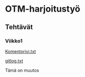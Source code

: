 
<h1>OTM-harjoitustyö</h1>

<h2>Tehtävät</h2>

<h3>Viikko1</h3>


[Komentorivi.txt](https://github.com/oonalampola/otm-harjoitustyo/blob/master/laskarit/viikko1/komentorivi.txt)

[gitlog.txt](https://github.com/oonalampola/otm-harjoitustyo/blob/master/laskarit/viikko1/gitlog.txt)

Tämä on muutos
